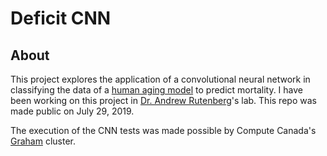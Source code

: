# Deficit CNN

## About
This project explores the application of a convolutional neural network
in classifying the data of a
[human aging model](https://journals.aps.org/pre/abstract/10.1103/PhysRevE.98.032302)
to predict mortality. I have been working on this project in
[Dr. Andrew Rutenberg](http://fizz.phys.dal.ca/~adr/index.php?TreeIndex=0)'s lab.
This repo was made public on July 29, 2019.

The execution of the CNN tests was made possible by Compute Canada's
[Graham](https://docs.computecanada.ca/wiki/Graham) cluster.
